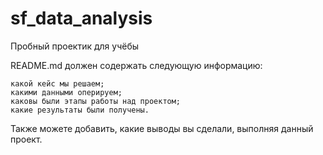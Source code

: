 # sf_data_analysis
Пробный проектик для учёбы

README.md должен содержать следующую информацию:

    какой кейс мы решаем;
    какими данными оперируем;
    каковы были этапы работы над проектом;
    какие результаты были получены.

Также можете добавить, какие выводы вы сделали, выполняя данный проект.

